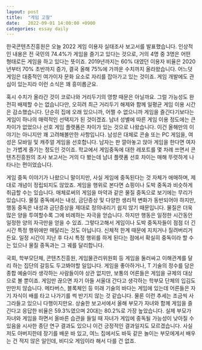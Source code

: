 ```yaml
---
layout: post
title:  "게임 고찰"
date:   2022-09-01 14:00:00 +0900
categories: essay daily
---
```


한국콘텐츠진흥원은 오늘 2022 게임 이용자 실태조사 보고서를 발표했습니다. 인상적인 내용은 전 국민의 74.4%가 게임을 즐기고 있다는 것으로, 거의 4명 중 3명은 어떤 형태로든 게임을 하고 있다는 뜻이죠. 2019년까지는 60% 대였던 이용자 비율은 2020년부터 70% 초반까지 증가, 결국 올해 75%에 가까운 수치까지 올라왔습니다. 어느덧 게임은 대중적인 여가이자 문화 요소로 자리를 잡아가고 있는 것이죠. 게임 개발에도 관심이 있는지라 이런 소식은 꽤 흥미롭군요.

혹시 수치가 올라간 것이 코로나와 거리두기의 영향 때문은 아닐까요. 그럴 가능성도 완전히 배제할 수는 없습니다만, 오히려 최근 거리두기 해제와 함께 일평균 게임 이용 시간은 감소했습니다. 단순히 집에 오래 있으니까, 어쩔 수 없으니까 게임을 즐긴다기보다는 게임이 하나의 매력적인 선택지가 된 것이겠죠. 남녀 성별에 따른 게임 이용 정도에는 큰 차이가 없었으나 선호 게임 플랫폼은 차이가 있는 것으로 나왔습니다. 이건 올해만의 이야기는 아니지만 꽤 고려해볼만한 사항입니다. 남성은 대체로 콘솔 또는 PC 게임을, 여성은 모바일 및 캐주얼 게임을 선호합니다. 남자는 판 깔아놓고 앉아 게임을 한다면 여자는 가볍게 즐기는 정도인 것이죠. 학교에서 게임중독에 대한 레포트를 몇 차례 쓰면서 콘텐츠진흥원의 조사 보고서는 거의 다 봤는데 남녀 플랫폼 선호 차이는 매해 뚜렷하게 나타나는 편이었습니다.

게임 중독 이야기가 나왔으니 말이지만, 사실 게임에 중독된다는 것 자체가 애매하며, 제대로 개념이 정립되지도 않았죠. 게임을 행위로 본다면 쇼핑이나 도박 중독과 비슷하게 취급할 수는 있습니다. 매체로써의 게임을 마약과 같은 물질 중독으로 보기에는 무리가 있습니다. 물질 중독에서는 내성, 금단증상 및 다양한 생리적 변화가 동반되어야 하지만, 행동 중독은 내성과 금단증상을 제대로 정의내리기 쉽지 않기 때문입니다. 물질은 더욱 많은 양을 투여할수록 그에 비례하는 자극을 얻습니다. 하지만 행동은 일정한 시간동안 일정한 양의 자극만을 얻을 수 있죠. 그렇다고해서 게임이나 도박 중독자들이 점점 더 긴 시간 특정 행위에만 매달리는 것도 아닙니다. 신체적 한계 때문에 지치거나 질려버리거든요. 일정 시간이 지난 후 다시 특정 행위를 하게 된다는 점에서 확실히 중독이라 할 수는 있으나 물질 중독과는 그 궤를 달리합니다.

국회, 학부모단체, 콘텐츠진흥원, 게임물관리위원회 등 게임을 둘러싸고 이해관계를 달리 하는 집단의 갈등도 두고봐야할 일입니다. 게임을 좋아하거나, T 기술의 정수를 담은 종합 예술이라 생각하는 사람들이야 상관 없지만, 보통의 어른들은 게임을 규제의 대상으로 볼 뿐이죠. 게임만 끊으면 자기 아들 서울대 간다고 생각하는 학부모 단체의 입김도 만만치 않습니다. 메타버스, 블록체인 등 미래 기술의 바다는 게임에 있는데 어른들은 자기 자식이 배를 타고 나가기를 썩 반기지 않는 것 같습니다. 물론 이런 추세는 조금씩 사그라들고 있으니 다행이지만요. 상술한 보고서에서 올해 부모가 자녀와 함께 게임을 즐긴다고 응답한 비율은 59.3%였으며 20대는 80.2%로 가장 높았습니다. 실제 부모가 자녀와 게임을 하면서 올바른 습관을 들일 때 자녀가 게임에 중독될 가능성이 낮아질 수 있음을 시사한 종단 연구 결과도 있으니 이건 긍정적인 결과일지도 모르겠습니다. 사실 저도 아버지한테 장기를 배운 바 있고, 여느 집에서도 바둑 같은 놀이는 부모에게서 배우는 건 적지 않은 일인데, 비디오 게임이라 해서 다를 건 없죠.